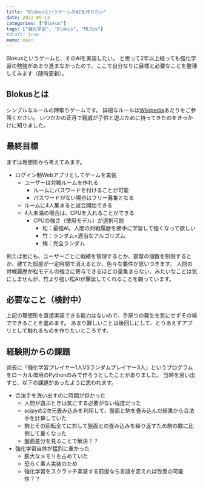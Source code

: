 ```yaml
---
title: "BlokusというゲームのAIを作りたい"
date: 2022-05-13
categories: ["Blokus"]
tags: ["強化学習", "Blokus", "MLOps"]
#draft: true
menu: main
---
```

Blokusというゲームと、そのAIを実装したい。
と思って2年以上経っても強化学習の勉強があまり進まなかったので、ここで自分なりに目標と必要なことを整理してみます（随時更新）。

## Blokusとは
シンプルなルールの陣取りゲームです。
詳細なルールは[Wikipedia](https://ja.wikipedia.org/wiki/%E3%83%96%E3%83%AD%E3%83%83%E3%82%AF%E3%82%B9)あたりをご参照ください。
いつだかの正月で親戚が子供と遊ぶために持ってきたのをきっかけに知りました。

## 最終目標
まずは理想形から考えてみます。

- ログイン制Webアプリとしてゲームを実装
  - ユーザーは対戦ルームを作れる
    - ルームにパスワードを付けることが可能
    - パスワードがない場合はフリー募集となる
  - ルームに4人集まると試合開始できる
  - 4人未満の場合は、CPUを入れることができる
    - CPUの強さ（使用モデル）が選択可能
      - 松：最強AI。人間の対戦履歴を勝手に学習して強くなって欲しい
      - 竹：ランダム×適当なアルゴリズム
      - 梅：完全ランダム

例えば他にも、ユーザーごとに戦績を管理するとか、部屋の個数を制限するとか、建てた部屋が一定時間で消えるとか、色々な要件が思いつきます。
人間の対戦履歴が松モデルの強さに寄与できるほどの量集まらない、みたいなことは気にしませんが、竹より強い松AIが爆誕してくれることを願っています。

## 必要なこと（検討中）
上記の理想形を直接実装できる能力はないので、手戻りの発生を気にせずその場でできることを進めます。
あまり難しいことは後回しにして、とりあえずアプリとして触れるものを作りたいところです。

## 経験則からの課題
過去に「強化学習プレイヤー1人VSランダムプレイヤー3人」というプログラムをローカル環境のPythonのみで作ろうとしたことがありました。
当時を思い出すと、以下の課題があったように思われます。

- 合法手を洗い出すのに時間が掛かった
  - 人間が遊ぶときは気にする必要がない程度だった
  - scipyの2次元畳み込みを利用して、盤面と駒を畳み込んだ結果から合法手を計算していた
  - 駒とその回転全てに対して盤面との畳み込みを繰り返すため駒の数に比例して重くなった
  - 盤面差分を見ることで解決？？
- 強化学習自体が猛烈に重かった
  - 膨大なメモリを占めていた
  - 恐らく素人実装のため
  - 強化学習をスクラッチ実装する前提なら言語を変えれば改善の可能性？？
